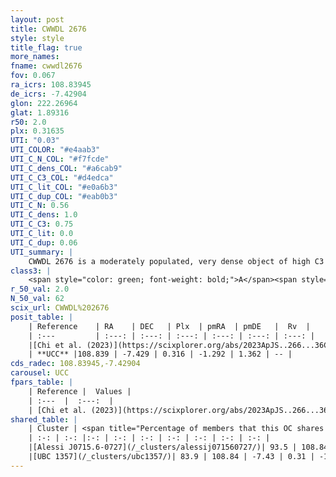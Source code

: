 ```yaml
---
layout: post
title: CWWDL 2676
style: style
title_flag: true
more_names: 
fname: cwwdl2676
fov: 0.067
ra_icrs: 108.83945
de_icrs: -7.42904
glon: 222.26964
glat: 1.89316
r50: 2.0
plx: 0.31635
UTI: "0.03"
UTI_COLOR: "#e4aab3"
UTI_C_N_COL: "#f7fcde"
UTI_C_dens_COL: "#a6cab9"
UTI_C_C3_COL: "#d4edca"
UTI_C_lit_COL: "#e0a6b3"
UTI_C_dup_COL: "#eab0b3"
UTI_C_N: 0.56
UTI_C_dens: 1.0
UTI_C_C3: 0.75
UTI_C_lit: 0.0
UTI_C_dup: 0.06
UTI_summary: |
    CWWDL 2676 is a moderately populated, very dense object of high C3 quality. It was recently reported in the literature.<br><br><span style="color: #99180f; font-weight: bold;">Warning: </span>This is very likely a duplicate object, which shares a large percentage of members with at least one previously reported entry.
class3: |
    <span style="color: green; font-weight: bold;">A</span><span style="color: #FFC300; font-weight: bold;">B</span>
r_50_val: 2.0
N_50_val: 62
scix_url: CWWDL%202676
posit_table: |
    | Reference    | RA    | DEC   | Plx  | pmRA  | pmDE   |  Rv  |
    | :---         | :---: | :---: | :---: | :---: | :---: | :---: |
    |[Chi et al. (2023)](https://scixplorer.org/abs/2023ApJS..266...36C) | 108.853 | -7.423 | 0.309 | -1.3 | 1.356 | 64.682 |
    | **UCC** |108.839 | -7.429 | 0.316 | -1.292 | 1.362 | -- | 
cds_radec: 108.83945,-7.42904
carousel: UCC
fpars_table: |
    | Reference |  Values |
    | :---  |  :---:  |
    | [Chi et al. (2023)](https://scixplorer.org/abs/2023ApJS..266...36C) | `logAge=6.65, Z=0.32` |
shared_table: |
    | Cluster | <span title="Percentage of members that this OC shares with the ones listed">%</span>   | RA   | DEC   | Plx   | pmRA  | pmDE  | Rv | UTI |
    | :-: | :-: |:-: | :-: | :-: | :-: | :-: | :-: | :-: |
    |[Alessi J0715.6-0727](/_clusters/alessij071560727/)| 93.5 | 108.84 | -7.43 | 0.31 | -1.28 | 1.35 | 93.47 |0.67 |
    |[UBC 1357](/_clusters/ubc1357/)| 83.9 | 108.84 | -7.43 | 0.31 | -1.3 | 1.36 | 80.09 |0.0 |
---
```


